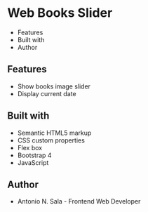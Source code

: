 # Web Books Slider

- Features
- Built with
- Author

## Features

- Show books image slider
- Display current date                            

## Built with

- Semantic HTML5 markup
- CSS custom properties
- Flex box
- Bootstrap 4
- JavaScript

## Author

- Antonio N. Sala - Frontend Web Developer
